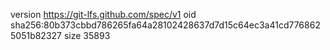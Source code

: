 version https://git-lfs.github.com/spec/v1
oid sha256:80b373cbbd786265fa64a28102428637d7d15c64ec3a41cd7768625051b82327
size 35893
